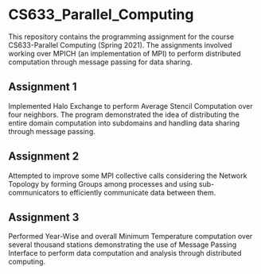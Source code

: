 # CS633_Parallel_Computing
This repository contains the programming assignment for the course CS633-Parallel Computing (Spring 2021).
The assignments involved working over MPICH (an implementation of MPI) to perform distributed computation through message passing for data sharing.

## Assignment 1
Implemented Halo Exchange to perform Average Stencil Computation over four neighbors. The program demonstrated the idea of distributing the entire domain computation into subdomains and handling data sharing through message passing.

## Assignment 2
Attempted to improve some MPI collective calls considering the Network Topology by forming Groups among processes and using sub-communicators to efficiently communicate data between them.

## Assignment 3
Performed Year-Wise and overall Minimum Temperature computation over several thousand stations demonstrating the use of Message Passing Interface to perform data computation and analysis through distributed computing.
